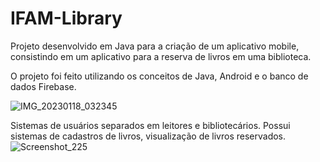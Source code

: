 # IFAM-Library
Projeto desenvolvido em Java para a criação de um aplicativo mobile, consistindo em um aplicativo para a reserva de livros em uma biblioteca.

O projeto foi feito utilizando os conceitos de Java, Android e o banco de dados Firebase.

![IMG_20230118_032345](https://user-images.githubusercontent.com/102577086/213111307-f4fcf907-b465-4426-a546-5f5c15658d7d.jpg)

Sistemas de usuários separados em leitores e bibliotecários.
Possui sistemas de cadastros de livros, visualização de livros reservados.
![Screenshot_225](https://user-images.githubusercontent.com/102577086/213111983-df45af0a-96d0-44f2-b05a-ac922b4e735a.png)
